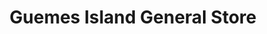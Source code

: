 ---
title: "Guemes Island General Store"
url: /anacortes/guemes-island-general-store/
shop: convenience
---